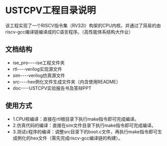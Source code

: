 # USTCPV工程目录说明
该工程实现了一个RISCV指令集（RV32I）构架的CPU内核，并通过了简易的由riscv-gcc编译链编译成的C语言程序。（高性能体系结构大作业）
## 文档结构
* ise_pro----ise工程文件夹   
* rtl----verilog实现源文件   
* sim----verilog仿真源文件   
* src----hex例化文件生成文件夹（内含使用README）   
* doc----USTCPV实验报告书及答辩PPT   
## 使用方式
* 1.CPU核编译：直接在rtl根目录下执行make指令即可完成编译。   
* 2.仿真代码的编译：直接在sim文件目录下执行make指令即可完成编译。
* 3.测试c程序的编译：调整src目录下的boot.c文件，再执行make指令即可生成例化的hex文件（需先完成riscv-gcc编译链的构建）。